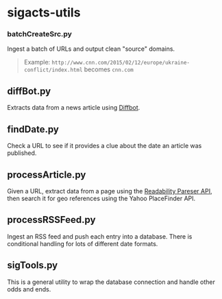 # sigacts-utils

### batchCreateSrc.py
Ingest a batch of URLs and output clean "source" domains.
> Example: `http://www.cnn.com/2015/02/12/europe/ukraine-conflict/index.html` becomes `cnn.com`

## diffBot.py
Extracts data from a news article using [Diffbot](https://www.diffbot.com/).

## findDate.py
Check a URL to see if it provides a clue about the date an article was published.

## processArticle.py
Given a URL, extract data from a page using the [Readability Pareser API](https://readability.com/developers/api), then search it for geo references using the Yahoo PlaceFinder API.

## processRSSFeed.py
Ingest an RSS feed and push each entry into a database. There is conditional handling for lots of different date formats.

## sigTools.py
This is a general utility to wrap the database connection and handle other odds and ends.

